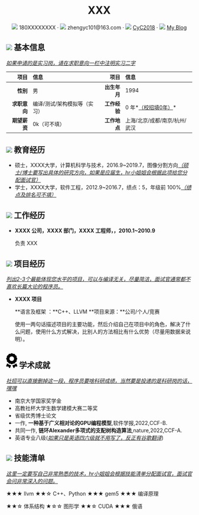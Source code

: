  <center>
     <h1>XXX</h1>
     <div>
         <span>
             <img src="assets/phone-solid.svg" width="18px">
             180XXXXXXXX
         </span>
         ·
         <span>
             <img src="assets/envelope-solid.svg" width="18px">
             zhengyc101@163.com
         </span>
         ·
         <span>
             <img src="assets/github-brands.svg" width="18px">
             <a href="https://github.com/CyC2018">CyC2018</a>
         </span>
         ·
         <span>
             <img src="assets/rss-solid.svg" width="18px">
             <a href="#">My Blog</a>
         </span>
     </div>
 </center>

 ## <img src="assets/info-circle-solid.svg" width="30px"> 基本信息

*<u>如果申请的是实习岗，请在求职意向一栏中注明实习二字</u>*

|         项目 | 信息                         |         项目 | 信息                          |
| -----------: | :--------------------------- | -----------: | :---------------------------- |
|     **性别** | 男                           | **出生年月** | 1994                          |
| **求职意向** | 编译/测试/架构模拟等（实习） | **工作经验** | 0 年*<u>（校招填0年）</u>*    |
| **期望薪资** | 0k（可不填）                 | **工作地点** | 上海/北京/成都/南京/杭州/武汉 |

## <img src="assets/graduation-cap-solid.svg" width="30px"> 教育经历

- 硕士，XXXX大学，计算机科学与技术，2016.9~2019.7，图像分割方向<u>*（硕士/博士要写出具体的研究方向，如果是应届生，hr小姐姐会根据此项给您分配面试官）*</u>
- 学士，XXXX大学，软件工程，2012.9~2016.7，绩点：5，年级前 100%<u>*（绩点及排名可不填）*</u>

## <img src="assets/briefcase-solid.svg" width="30px"> 工作经历

- **XXXX 公司，XXXX 部门，XXXX 工程师，，2010.1~2010.9**

   负责 XXX

## <img src="assets/project-diagram-solid.svg" width="30px"> 项目经历

<u>*列出2-3个最能体现您水平的项目，可以与编译无关，尽量简洁，面试官通常都不喜欢长篇大论的程序员。*</u>

- **XXXX 项目**

  **语言及框架 ：**C++、LLVM                                                                    **项目来源：**公司/个人/竞赛

  使用一两句话描述项目的主要功能，然后介绍自己在项目中的角色，解决了什么问题，使用什么方式解决，比别人的方法相比有什么优势（尽量用数据来说明）。
  

## <img src="assets/award-solid.svg" width="30px"> 学术成就

*<u>社招可以直接删掉这一段，程序员要啥科研成绩，当然要是投递的是科研岗的话，嘿嘿</u>*

- 南京大学国家奖学金
- 高教社杯大学生数学建模大赛二等奖
- 省级优秀博士论文
- 一作, **一种基于广义相对论的GPU编程模型**,软件学报,2022,CCF-B. 
- 共同一作, **链环Alexander多项式的支配树构造算法**,nature,2022,CCF-A.
- 英语专业八级(<u>*如果只是英语四六级就不用写了，反正有谷歌翻译*</u>)

## <img src="assets/tools-solid.svg" width="30px"> 技能清单

*<u>这里一定要写自己非常熟悉的技术，hr小姐姐会根据技能清单分配面试官，面试官会问非常深入的问题。</u>*

★★★ llvm						★★☆ C++、Python						★★★ gem5						★★★ 编译原理

★★☆ 体系结构                ★☆☆ 图形学                                    ★★☆ CUDA                        ★★★ 俄语
